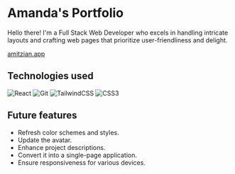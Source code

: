 # Amanda's Portfolio

Hello there! I'm a Full Stack Web Developer who excels in handling intricate layouts and crafting web pages that prioritize user-friendliness and delight.

[amitzian.app](https://amitzian.netlify.app/)

## Technologies used

![React](https://img.shields.io/badge/React-20232A?style=for-the-badge&logo=react&logoColor=61DAFB)
![Git](https://img.shields.io/badge/git-%23F05033.svg?style=for-the-badge&logo=git&logoColor=white)
![TailwindCSS](https://img.shields.io/badge/Tailwind_CSS-38B2AC?style=for-the-badge&logo=tailwind-css&logoColor=white)
![CSS3](https://img.shields.io/badge/css3-%231572B6.svg?style=for-the-badge&logo=css3&logoColor=white)

## Future features

- Refresh color schemes and styles.
- Update the avatar.
- Enhance project descriptions.
- Convert it into a single-page application.
- Ensure responsiveness for various devices.
